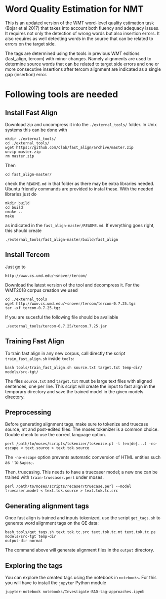 Word Quality Estimation for NMT
======

This is an updated version of the WMT word-level quality estimation task (Bojar
et al 2017) that takes into account both fluency and adequacy issues. It
requires not only the detection of wrong words but also insertion errors. It
also requires as well detecting words in the source that can be related to
errors on the target side.  

The tags are determined using the tools in previous WMT editions (fast_align,
tercom) with minor changes. Namely alignments are used to determine source
words that can be related to target side errors and one or more consecutive
insertions after tercom alignment are indicated as a single gap (insertion)
error.

# Following tools are needed

## Install Fast Align

Download zip and uncompress it into the `./external_tools/` folder. In Unix
systems this can be done with

    mkdir ./external_tools/
    cd ./external_tools/
    wget https://github.com/clab/fast_align/archive/master.zip
    unzip master.zip
    rm master.zip
    
Then 

    cd fast_align-master/

check the `README.md` in that folder as there may be extra libraries needed.
Ubuntu friendly commands are provided to instal these. With the needed
libraries just do

    mkdir build
    cd build
    cmake ..
    make

as indicated in the `fast_align-master/README.md`. If everything goes right,
this should create

    ./external_tools/fast_align-master/build/fast_align  

## Install Tercom

Just go to

    http://www.cs.umd.edu/~snover/tercom/

Download the latest version of the tool and decompress it. For the WMT2018
corpus creation we used

    cd ./external_tools
    wget http://www.cs.umd.edu/~snover/tercom/tercom-0.7.25.tgz
    tar -xf tercom-0.7.25.tgz

If you are sucesful the following file should be available

    ./external_tools/tercom-0.7.25/tercom.7.25.jar

## Training Fast Align 

To train fast align in any new corpus, call directly the script `train_fast_align.sh`
inside `tools`:

    bash tools/train_fast_align.sh source.txt target.txt temp-dir/ models/src-tgt/
    
The files `source.txt` and `target.txt` must be large text files with aligned sentences, 
one per line. This script will create the input to fast align in the temporary directory 
and save the trained model in the given models directory.

## Preprocessing

Before generating alignment tags, make sure to tokenize and truecase source, mt and post-edited files. The moses tokenizer is a common choice. Double check to use the correct language option.

    perl /path/to/moses/scripts/tokenizer/tokenize.pl -l (en|de|...) -no-escape < text.source > text.tok.source
    
The `-no-escape` option prevents automatic conversion of HTML entities such as `'` to `&apos;`.

Then, truecasing. This needs to have a truecaser model; a new one can be trained with `train-truecaser.perl` under moses.

    perl /path/to/moses/scripts/recaser/truecase.perl --model truecaser.model < text.tok.source > text.tok.tc.src


## Generating alignment tags

Once fast align is trained and inputs tokenized, use the script `get_tags.sh` to generate word alignment tags 
on the QE data:

    bash tools/get_tags.sh text.tok.tc.src text.tok.tc.mt text.tok.tc.pe models/src-tgt temp-dir
    output-dir normal

The command above will generate alignment files in the `output` directory.

## Exploring the tags

You can explore the created tags using the notebook in `notebooks`. For this 
you will have to install the `jupyter` Python module

    jupyter-notebook notebooks/Investigate-BAD-tag-approaches.ipynb
